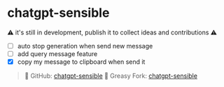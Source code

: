# chatgpt-sensible

⚠️ it's still in development, publish it to collect ideas and contributions ⚠️

- [ ] auto stop generation when send new message
- [ ] add query message feature
- [x] copy my message to clipboard when send it

> 📝 GitHub: [chatgpt-sensible](https://github.com/mefengl/chatgpt-sensible)
> 🍴 Greasy Fork: [chatgpt-sensible](https://greasyfork.org/scripts/460863)
